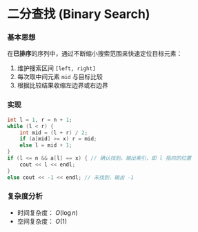 # 二分查找 (Binary Search)

### 基本思想

在**已排序**的序列中，通过不断缩小搜索范围来快速定位目标元素：
1. 维护搜索区间 `[left, right]`
2. 每次取中间元素 `mid` 与目标比较
3. 根据比较结果收缩左边界或右边界

### 实现

```cpp
int l = 1, r = n + 1;
while (l < r) {
    int mid = (l + r) / 2;
    if (a[mid] >= x) r = mid;
    else l = mid + 1;
}
if (l <= n && a[l] == x) { // 确认找到，输出索引，即 l 指向的位置
    cout << l << endl;
}
else cout << -1 << endl; // 未找到，输出 -1
```

### 复杂度分析

- ​时间复杂度​​： $O(\log n)$
- ​空间复杂度​​： $O(1)$ 